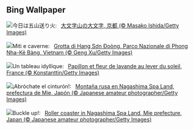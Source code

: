 ## Bing Wallpaper
![](https://www.bing.com/th?id=OHR.Gozan2024_JA-JP4841375373_UHD.jpg&w=1000)今日は五山送り火:&nbsp;&ensp;[大文字山の大文字, 京都 (© Masako Ishida/Getty Images)](https://www.bing.com/th?id=OHR.Gozan2024_JA-JP4841375373_UHD.jpg)
<br><br/>
![](https://www.bing.com/th?id=OHR.HangCave_IT-IT4945788331_UHD.jpg&w=1000)Miti e caverne:&nbsp;&ensp;[Grotta di Hang Sơn Đoòng, Parco Nazionale di Phong Nha-Kẻ Bàng, Vietnam (© Geng Xu/Getty Images)](https://www.bing.com/th?id=OHR.HangCave_IT-IT4945788331_UHD.jpg)
<br><br/>
![](https://www.bing.com/th?id=OHR.ButterflyFlower_FR-FR4834672236_UHD.jpg&w=1000)Un tableau idyllique:&nbsp;&ensp;[Papillon et fleur de lavande au lever du soleil, France (© Konstanttin/Getty Images)](https://www.bing.com/th?id=OHR.ButterflyFlower_FR-FR4834672236_UHD.jpg)
<br><br/>
![](https://www.bing.com/th?id=OHR.JapanRollerCoaster_ES-ES7314617149_UHD.jpg&w=1000)¡Abróchate el cinturón!:&nbsp;&ensp;[Montaña rusa en Nagashima Spa Land, prefectura de Mie, Japón (© Japanese amateur photographer/Getty Images)](https://www.bing.com/th?id=OHR.JapanRollerCoaster_ES-ES7314617149_UHD.jpg)
<br><br/>
![](https://www.bing.com/th?id=OHR.JapanRollerCoaster_EN-GB6456877241_UHD.jpg&w=1000)Buckle up!:&nbsp;&ensp;[Roller coaster in Nagashima Spa Land, Mie prefecture, Japan (© Japanese amateur photographer/Getty Images)](https://www.bing.com/th?id=OHR.JapanRollerCoaster_EN-GB6456877241_UHD.jpg)
<br><br/>

